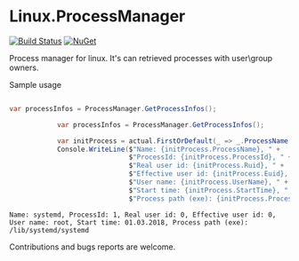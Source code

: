 # Linux.ProcessManager

[![Build Status](https://travis-ci.org/flamencist/Linux.ProcessManager.svg?branch=master)](https://travis-ci.org/flamencist/Linux.ProcessManager)
[![NuGet](https://img.shields.io/nuget/v/Linux.ProcessManager.svg)](https://www.nuget.org/packages/Linux.ProcessManager/)

Process manager for linux. It's can retrieved processes with user\group owners.

Sample usage

```cs

var processInfos = ProcessManager.GetProcessInfos();

            var processInfos = ProcessManager.GetProcessInfos();

            var initProcess = actual.FirstOrDefault(_ => _.ProcessName == "systemd"); 
            Console.WriteLine($"Name: {initProcess.ProcessName}, " +
                              $"ProcessId: {initProcess.ProcessId}, " +
                              $"Real user id: {initProcess.Ruid}, " +
                              $"Effective user id: {initProcess.Euid}, " +
                              $"User name: {initProcess.UserName}, " +
                              $"Start time: {initProcess.StartTime}, " +
                              $"Process path (exe): {initProcess.ProcessPath}");

```

```
Name: systemd, ProcessId: 1, Real user id: 0, Effective user id: 0, User name: root, Start time: 01.03.2018, Process path (exe): /lib/systemd/systemd
```


Contributions and bugs reports are welcome.
